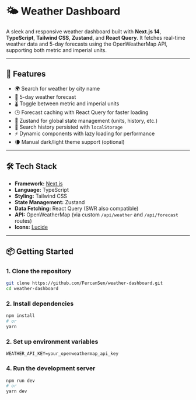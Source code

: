 # 🌤️ Weather Dashboard

A sleek and responsive weather dashboard built with **Next.js 14**, **TypeScript**, **Tailwind CSS**, **Zustand**, and **React Query**. It fetches real-time weather data and 5-day forecasts using the OpenWeatherMap API, supporting both metric and imperial units.

---

## 🚀 Features

- 🌍 Search for weather by city name  
- 📅 5-day weather forecast  
- 🌡️ Toggle between metric and imperial units  
- 🕒 Forecast caching with React Query for faster loading  
- 🧠 Zustand for global state management (units, history, etc.)  
- 💾 Search history persisted with `localStorage`  
- ⚡ Dynamic components with lazy loading for performance  
- 🌘 Manual dark/light theme support (optional)

---

## 🛠️ Tech Stack

- **Framework:** [Next.js](https://nextjs.org)  
- **Language:** TypeScript  
- **Styling:** Tailwind CSS  
- **State Management:** Zustand  
- **Data Fetching:** React Query (SWR also compatible)  
- **API:** OpenWeatherMap (via custom `/api/weather` and `/api/forecast` routes)  
- **Icons:** [Lucide](https://lucide.dev)

---

## 📦 Getting Started

### 1. Clone the repository

```bash
git clone https://github.com/FercanSen/weather-dashboard.git
cd weather-dashboard
```

### 2. Install dependencies

```bash
npm install
# or
yarn
```

### 2. Set up environment variables

```end
WEATHER_API_KEY=your_openweathermap_api_key
```

### 4. Run the development server
```bash
npm run dev
# or
yarn dev
```
